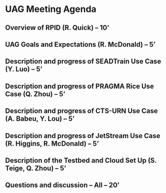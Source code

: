 # UAG Meeting Agenda

## Overview of RPID (R. Quick) – 10’

## UAG Goals and Expectations (R. McDonald) – 5’
## Description and progress of SEADTrain Use Case (Y. Luo) – 5’
## Description and progress of PRAGMA Rice Use Case (Q. Zhou) – 5’
## Description and progress of CTS-URN Use Case (A. Babeu, Y. Lou) – 5’
## Description and progress of JetStream Use Case (R. Higgins, R. McDonald) – 5’
## Description of the Testbed and Cloud Set Up (S. Teige, Q. Zhou) – 5’
## Questions and discussion – All – 20’
